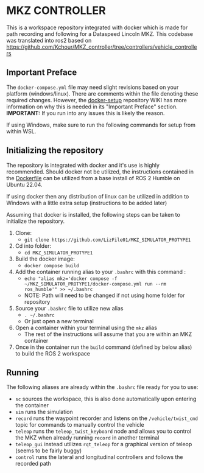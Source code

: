 # MKZ CONTROLLER 
This is a workspace repository integrated with docker which is made for path recording and following for a Dataspeed Lincoln MKZ. This codebase was translated into ros2 based on https://github.com/Kchour/MKZ_controller/tree/controllers/vehicle_controllers

## Important Preface
The `docker-compose.yml` file may need slight revisions based on your platform (windows/linux). There are comments within the file denoting these required changes. However, the [docker-setup](https://github.com/tamu-edu-students/docker-setup) repository WIKI has more information on why this is needed in its "Important Preface" section. **IMPORTANT:** If you run into any issues this is likely the reason.

If using Windows, make sure to run the following commands for setup from within WSL.

## Initializing the repository
The repository is integrated with docker and it's use is highly recommended. Should docker not be utilized, the instructions contained in the [Dockerfile](/Dockerfile) can be utilized from a base install of ROS 2 Humble on Ubuntu 22.04.

If using docker then any distribution of linux can be utilized in addition to Windows with a little extra setup (instructions to be added later)

Assuming that docker is installed, the following steps can be taken to initialize the repository.
1. Clone:
   * `git clone https://github.com/LizFile01/MKZ_SIMULATOR_PROTYPE1`
2. Cd into folder:
   * `cd MKZ_SIMULATOR_PROTYPE1`
3. Build the docker image: 
   * `docker compose build`
4. Add the container running alias to your `.bashrc` with this command :
   * `echo "alias mkz='docker compose -f ~/MKZ_SIMULATOR_PROTYPE1/docker-compose.yml run --rm ros_humble'" >> ~/.bashrc`
   * NOTE: Path will need to be changed if not using home folder for repository
5. Source your `.bashrc` file to utilize new alias
   * `. ~/.bashrc`
   * Or just open a new terminal
6. Open a container within your terminal using the `mkz` alias
   * The rest of the instructions will assume that you are within an MKZ container
7. Once in the container run the `build` command (defined by below alias) to build the ROS 2 workspace

## Running

The following aliases are already within the `.bashrc` file ready for you to use:
* `sc` sources the workspace, this is also done automatically upon entering the container
* `sim` runs the simulation
* `record` runs the waypoint recorder and listens on the `/vehicle/twist_cmd` topic for commands to manually control the vehicle
* `teleop` runs the `teleop_twist_keyboard` node and allows you to control the MKZ when already running `record` in another terminal
* `teleop_gui` instead utilizes `rqt_teleop` for a graphical version of teleop (seems to be fairly buggy)
* `control` runs the lateral and longitudinal controllers and follows the recorded path
